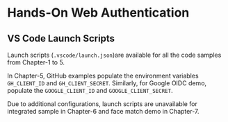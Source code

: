 # Hands-On Web Authentication

## VS Code Launch Scripts
Launch scripts (`.vscode/launch.json`)are available for all the code samples 
from Chapter-1 to 5. 

In Chapter-5, GitHub examples populate the environment variables
 `GH_CLIENT_ID` and `GH_CLIENT_SECRET`.
Similarly, for Google OIDC demo, populate the `GOOGLE_CLIENT_ID` and 
`GOOGLE_CLIENT_SECRET`.

Due to additional configurations, launch scripts are unavailable for 
integrated sample in Chapter-6 and face match demo in Chapter-7. 